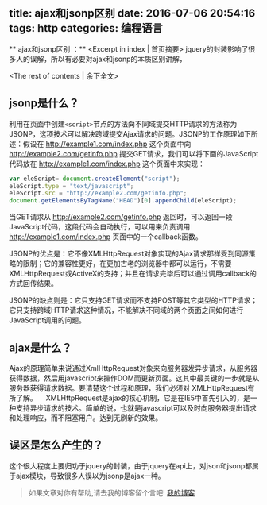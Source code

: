 title: ajax和jsonp区别
date: 2016-07-06 20:54:16
tags: http
categories: 编程语言
---
** ajax和jsonp区别 ：** <Excerpt in index | 首页摘要>
    jquery的封装影响了很多人的误解，所以有必要对ajax和jsonp的本质区别讲解，
<!-- more -->
<The rest of contents | 余下全文>

## jsonp是什么？
利用在页面中创建`<script>`节点的方法向不同域提交HTTP请求的方法称为JSONP，这项技术可以解决跨域提交Ajax请求的问题。JSONP的工作原理如下所述：假设在 http://example1.com/index.php 这个页面中向 http://example2.com/getinfo.php 提交GET请求，我们可以将下面的JavaScript代码放在 http://example1.com/index.php 这个页面中来实现：

```js
var eleScript= document.createElement("script");
eleScript.type = "text/javascript";
eleScript.src = "http://example2.com/getinfo.php";
document.getElementsByTagName("HEAD")[0].appendChild(eleScript);
```

当GET请求从 http://example2.com/getinfo.php 返回时，可以返回一段JavaScript代码，这段代码会自动执行，可以用来负责调用 http://example1.com/index.php 页面中的一个callback函数。

JSONP的优点是：它不像XMLHttpRequest对象实现的Ajax请求那样受到同源策略的限制；它的兼容性更好，在更加古老的浏览器中都可以运行，不需要XMLHttpRequest或ActiveX的支持；并且在请求完毕后可以通过调用callback的方式回传结果。

JSONP的缺点则是：它只支持GET请求而不支持POST等其它类型的HTTP请求；它只支持跨域HTTP请求这种情况，不能解决不同域的两个页面之间如何进行JavaScript调用的问题。

## ajax是什么？

Ajax的原理简单来说通过XmlHttpRequest对象来向服务器发异步请求，从服务器获得数据，然后用javascript来操作DOM而更新页面。这其中最关键的一步就是从服务器获得请求数据。要清楚这个过程和原理，我们必须对 XMLHttpRequest有所了解。
　XMLHttpRequest是ajax的核心机制，它是在IE5中首先引入的，是一种支持异步请求的技术。简单的说，也就是javascript可以及时向服务器提出请求和处理响应，而不阻塞用户。达到无刷新的效果。

## 误区是怎么产生的？

这个很大程度上要归功于jquery的封装，由于jquery在api上，对json和jsonp都属于ajax模块，导致很多人误以为jsonp是ajax一种。




> 如果文章对你有帮助,请去我的博客留个言吧! [我的博客][1]

[1]: http://geeksblog.cc
